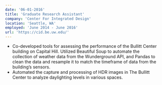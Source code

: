 ```yaml
---
date: '06-01-2016'
title: 'Graduate Research Assistant'
company: 'Center For Integrated Design'
location: 'Seattle, WA'
employed: 'June 2014 - June 2016'
url: 'https://cid.be.uw.edu/'
---
```


- Co-developed tools for assessing the performance of the Bullitt Center building on Capital Hill. Utilized Beautiful Soup to automate the collection of weather data from the Wunderground API, and Pandas to clean the data and resample it to match the timeframe of data from the building’s sensors.
- Automated the capture and processing of HDR images in The Bullitt Center to analyze daylighting levels in various spaces.
